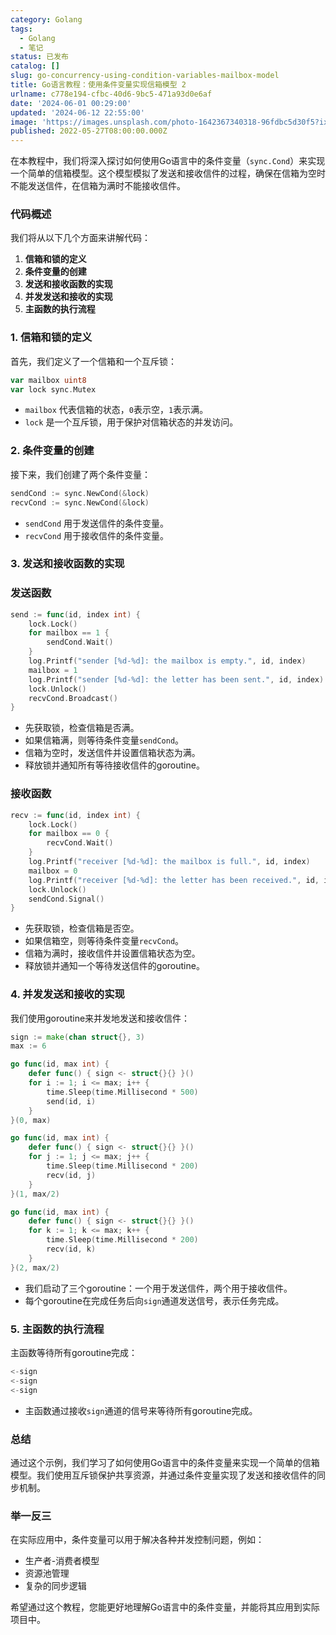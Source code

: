 ```yaml
---
category: Golang
tags:
  - Golang
  - 笔记
status: 已发布
catalog: []
slug: go-concurrency-using-condition-variables-mailbox-model
title: Go语言教程：使用条件变量实现信箱模型 2
urlname: c778e194-cfbc-40d6-9bc5-471a93d0e6af
date: '2024-06-01 00:29:00'
updated: '2024-06-12 22:55:00'
image: 'https://images.unsplash.com/photo-1642367340318-96fdbc5d30f5?ixlib=rb-4.0.3&q=85&fm=jpg&crop=entropy&cs=srgb'
published: 2022-05-27T08:00:00.000Z
---
```


在本教程中，我们将深入探讨如何使用Go语言中的条件变量（`sync.Cond`）来实现一个简单的信箱模型。这个模型模拟了发送和接收信件的过程，确保在信箱为空时不能发送信件，在信箱为满时不能接收信件。


### 代码概述


我们将从以下几个方面来讲解代码：

1. **信箱和锁的定义**
2. **条件变量的创建**
3. **发送和接收函数的实现**
4. **并发发送和接收的实现**
5. **主函数的执行流程**

### 1. 信箱和锁的定义


首先，我们定义了一个信箱和一个互斥锁：


```go
var mailbox uint8
var lock sync.Mutex

```

- `mailbox` 代表信箱的状态，`0`表示空，`1`表示满。
- `lock` 是一个互斥锁，用于保护对信箱状态的并发访问。

### 2. 条件变量的创建


接下来，我们创建了两个条件变量：


```go
sendCond := sync.NewCond(&lock)
recvCond := sync.NewCond(&lock)

```

- `sendCond` 用于发送信件的条件变量。
- `recvCond` 用于接收信件的条件变量。

### 3. 发送和接收函数的实现


### 发送函数


```go
send := func(id, index int) {
    lock.Lock()
    for mailbox == 1 {
        sendCond.Wait()
    }
    log.Printf("sender [%d-%d]: the mailbox is empty.", id, index)
    mailbox = 1
    log.Printf("sender [%d-%d]: the letter has been sent.", id, index)
    lock.Unlock()
    recvCond.Broadcast()
}

```

- 先获取锁，检查信箱是否满。
- 如果信箱满，则等待条件变量`sendCond`。
- 信箱为空时，发送信件并设置信箱状态为满。
- 释放锁并通知所有等待接收信件的goroutine。

### 接收函数


```go
recv := func(id, index int) {
    lock.Lock()
    for mailbox == 0 {
        recvCond.Wait()
    }
    log.Printf("receiver [%d-%d]: the mailbox is full.", id, index)
    mailbox = 0
    log.Printf("receiver [%d-%d]: the letter has been received.", id, index)
    lock.Unlock()
    sendCond.Signal()
}

```

- 先获取锁，检查信箱是否空。
- 如果信箱空，则等待条件变量`recvCond`。
- 信箱为满时，接收信件并设置信箱状态为空。
- 释放锁并通知一个等待发送信件的goroutine。

### 4. 并发发送和接收的实现


我们使用goroutine来并发地发送和接收信件：


```go
sign := make(chan struct{}, 3)
max := 6

go func(id, max int) {
    defer func() { sign <- struct{}{} }()
    for i := 1; i <= max; i++ {
        time.Sleep(time.Millisecond * 500)
        send(id, i)
    }
}(0, max)

go func(id, max int) {
    defer func() { sign <- struct{}{} }()
    for j := 1; j <= max; j++ {
        time.Sleep(time.Millisecond * 200)
        recv(id, j)
    }
}(1, max/2)

go func(id, max int) {
    defer func() { sign <- struct{}{} }()
    for k := 1; k <= max; k++ {
        time.Sleep(time.Millisecond * 200)
        recv(id, k)
    }
}(2, max/2)

```

- 我们启动了三个goroutine：一个用于发送信件，两个用于接收信件。
- 每个goroutine在完成任务后向`sign`通道发送信号，表示任务完成。

### 5. 主函数的执行流程


主函数等待所有goroutine完成：


```go
<-sign
<-sign
<-sign

```

- 主函数通过接收`sign`通道的信号来等待所有goroutine完成。

### 总结


通过这个示例，我们学习了如何使用Go语言中的条件变量来实现一个简单的信箱模型。我们使用互斥锁保护共享资源，并通过条件变量实现了发送和接收信件的同步机制。


### 举一反三


在实际应用中，条件变量可以用于解决各种并发控制问题，例如：

- 生产者-消费者模型
- 资源池管理
- 复杂的同步逻辑

希望通过这个教程，您能更好地理解Go语言中的条件变量，并能将其应用到实际项目中。

